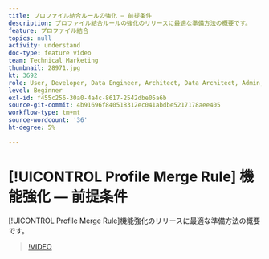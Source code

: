 ```yaml
---
title: プロファイル結合ルールの強化 — 前提条件
description: プロファイル結合ルールの強化のリリースに最適な準備方法の概要です。
feature: プロファイル結合
topics: null
activity: understand
doc-type: feature video
team: Technical Marketing
thumbnail: 28971.jpg
kt: 3692
role: User, Developer, Data Engineer, Architect, Data Architect, Admin, Leader
level: Beginner
exl-id: f455c256-30a0-4a4c-8617-2542dbe05a6b
source-git-commit: 4b91696f840518312ec041abdbe5217178aee405
workflow-type: tm+mt
source-wordcount: '36'
ht-degree: 5%

---
```


# [!UICONTROL Profile Merge Rule] 機能強化 — 前提条件

[!UICONTROL Profile Merge Rule]機能強化のリリースに最適な準備方法の概要です。

>[!VIDEO](https://video.tv.adobe.com/v/28971/?quality=12)
